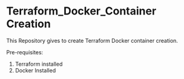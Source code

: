 # Terraform_Docker_Container Creation

This Repository gives to create Terraform Docker container creation.

Pre-requisites:
1) Terraform installed 
2) Docker Installed 


